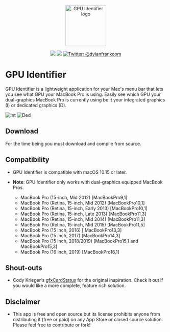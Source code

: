 <p align="center">
    <img src="https://dylanfrank.com/img/GPUIdentifier.png" alt="GPU Identifier logo" width="128” maxHeight="128" />
</p>

<p align="center">
    <img src="https://img.shields.io/badge/macOS-10.15+-blue.svg" />
    <img src="https://img.shields.io/badge/Swift-5.2-orange.svg" />
    <a href="https://twitter.com/dylanfrankcom">
        <img src="https://img.shields.io/badge/Contact-@dylanfrankcom-lightgrey.svg?style=flat" alt="Twitter: @dylanfrankcom" />
    </a>
</p>

# GPU Identifier
GPU Identifier is a lightweight application for your Mac's menu bar that lets you see what GPU your MacBook Pro is using. 
Easily see which GPU your dual-graphics MacBook Pro is currently using be it your integrated graphics (I) or dedicated graphics (D).

![Int](https://dylanfrank.com/img/GPUIdentifier1.png)
![Ded](https://dylanfrank.com/img/GPUIdentifier2.png)

## Download
For the time being you must download and compile from source.

## Compatibility
* GPU Identifier is compatible with macOS 10.15 or later.

* **Note**: GPU Identifier only works with dual-graphics equipped MacBook Pros. 
  * MacBook Pro (15-inch, Mid 2012) [MacBookPro9,1]
  * MacBook Pro (Retina, 15-inch, Mid 2012) [MacBookPro10,1]
  * MacBook Pro (Retina, 15-inch, Early 2013) [MacBookPro10,1]
  * MacBook Pro (Retina, 15-inch, Late 2013) [MacBookPro11,3]
  * MacBook Pro (Retina, 15-inch, Mid 2014) [MacBookPro11,3]
  * MacBook Pro (Retina, 15-inch, Mid 2015) [MacBookPro11,5]
  * MacBook Pro (15 inch, 2016) [ MacBookPro13,3]
  * MacBook Pro (15 inch, 2017) [MacBookPro14,3]
  * MacBook Pro (15 inch, 2018/2019) [MacBookPro15,1 and MacBookPro15,3]
  * MacBook Pro (16 inch, 2019) [MacBookPro16,1]

## Shout-outs
* Cody Krieger's [gfxCardStatus](https://github.com/codykrieger/gfxCardStatus) for the original inspiration. Check it out if you would like a more complete, feature rich solution.

## Disclaimer
* This app is free and open source but its license prohibits anyone from distributing it (free or paid) on any App Store or closed source solution. Please feel free to contribute or fork!
